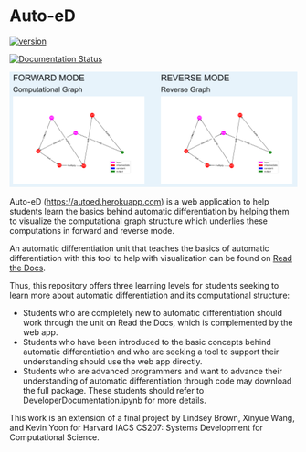 # Auto-eD
[![version](https://img.shields.io/badge/version-1.0.0-yellow.svg)](https://semver.org)

[![Documentation Status](https://readthedocs.org/projects/auto-ed/badge/?version=latest)](https://auto-ed.readthedocs.io/en/latest/?badge=latest)

![Example](AutoEdCover.png)

Auto-eD (https://autoed.herokuapp.com) is a web application to help students learn the basics behind automatic differentiation by helping them to visualize the computational graph structure which underlies these computations in forward and reverse mode.

An automatic differentiation unit that teaches the basics of automatic differentiation with this tool to help with visualization can be found on [Read the Docs](https://auto-ed.readthedocs.io/en/latest/).

Thus, this repository offers three learning levels for students seeking to learn more about automatic differentiation and its computational structure:

* Students who are completely new to automatic differentiation should work through the unit on Read the Docs, which is complemented by the web app.
* Students who have been introduced to the basic concepts behind automatic differentiation and who are seeking a tool to support their understanding should use the web app directly.
* Students who are advanced programmers and want to advance their understanding of automatic differentiation through code may download the full package.  These students should refer to DeveloperDocumentation.ipynb for more details.


This work is an extension of a final project by Lindsey Brown, Xinyue Wang, and Kevin Yoon for Harvard IACS CS207: Systems Development for Computational Science. 
